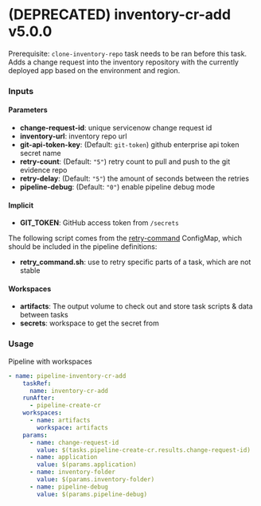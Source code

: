 # (DEPRECATED) inventory-cr-add v5.0.0

Prerequisite: `clone-inventory-repo` task needs to be ran before this task.
Adds a change request into the inventory repository with the currently deployed app based on the environment and region.

### Inputs

#### Parameters
 - **change-request-id**: unique servicenow change request id
 - **inventory-url**: inventory repo url
 - **git-api-token-key**: (Default: `git-token`) github enterprise api token secret name
 - **retry-count**: (Default: `"5"`) retry count to pull and push to the git evidence repo
 - **retry-delay**: (Default: `"5"`) the amount of seconds between the retries
 - **pipeline-debug**: (Default: `"0"`) enable pipeline debug mode

#### Implicit
  - **GIT_TOKEN**: GitHub access token from `/secrets`

The following script comes from the [retry-command](../util/configmap-retry.yaml) ConfigMap, which should be included in the pipeline definitions:

 - **retry_command.sh**: use to retry specific parts of a task, which are not stable

#### Workspaces

 - **artifacts**: The output volume to check out and store task scripts & data between tasks
 - **secrets**: workspace to get the secret from

### Usage
Pipeline with workspaces

```yaml
- name: pipeline-inventory-cr-add
    taskRef:
      name: inventory-cr-add
    runAfter:
      - pipeline-create-cr
    workspaces:
      - name: artifacts
        workspace: artifacts
    params:
      - name: change-request-id
        value: $(tasks.pipeline-create-cr.results.change-request-id)
      - name: application
        value: $(params.application)
      - name: inventory-folder
        value: $(params.inventory-folder)
      - name: pipeline-debug
        value: $(params.pipeline-debug)
```
